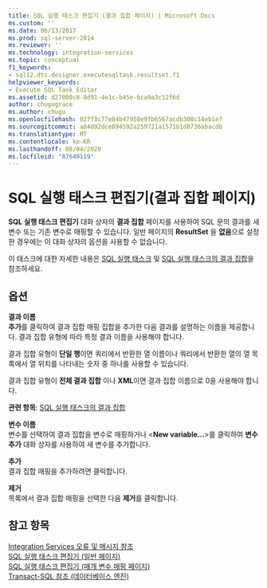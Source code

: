```yaml
---
title: SQL 실행 태스크 편집기 (결과 집합 페이지) | Microsoft Docs
ms.custom: ''
ms.date: 06/13/2017
ms.prod: sql-server-2014
ms.reviewer: ''
ms.technology: integration-services
ms.topic: conceptual
f1_keywords:
- sql12.dts.designer.executesqltask.resultset.f1
helpviewer_keywords:
- Execute SQL Task Editor
ms.assetid: d27000c8-8d91-4e1c-b45e-bca9a3c12f6d
author: chugugrace
ms.author: chugu
ms.openlocfilehash: 027f3c77e84b47958e9fb6567acdb308c14eb1e7
ms.sourcegitcommit: ad4d92dce894592a259721a1571b1d8736abacdb
ms.translationtype: MT
ms.contentlocale: ko-KR
ms.lasthandoff: 08/04/2020
ms.locfileid: "87649119"
---
```

# <a name="execute-sql-task-editor-result-set-page"></a>SQL 실행 태스크 편집기(결과 집합 페이지)
  **SQL 실행 태스크 편집기** 대화 상자의 **결과 집합** 페이지를 사용하여 SQL 문의 결과를 새 변수 또는 기존 변수로 매핑할 수 있습니다. 일반 페이지의 **ResultSet** 을 **없음**으로 설정한 경우에는 이 대화 상자의 옵션을 사용할 수 없습니다.  
  
 이 태스크에 대한 자세한 내용은 [SQL 실행 태스크](control-flow/execute-sql-task.md) 및 [SQL 실행 태스크의 결과 집합](../../2014/integration-services/result-sets-in-the-execute-sql-task.md)을 참조하세요.  
  
## <a name="options"></a>옵션  
 **결과 이름**  
 **추가**를 클릭하여 결과 집합 매핑 집합을 추가한 다음 결과를 설명하는 이름을 제공합니다. 결과 집합 유형에 따라 특정 결과 이름을 사용해야 합니다.  
  
 결과 집합 유형이 **단일 행**이면 쿼리에서 반환한 열 이름이나 쿼리에서 반환한 열의 열 목록에서 열 위치를 나타내는 숫자 중 하나를 사용할 수 있습니다.  
  
 결과 집합 유형이 **전체 결과 집합** 이나 **XML**이면 결과 집합 이름으로 0을 사용해야 합니다.  
  
 **관련 항목**: [SQL 실행 태스크의 결과 집합](../../2014/integration-services/result-sets-in-the-execute-sql-task.md)  
  
 **변수 이름**  
 변수를 선택하여 결과 집합을 변수로 매핑하거나 \<**New variable...**>를 클릭하여 **변수 추가** 대화 상자를 사용하여 새 변수를 추가합니다.  
  
 **추가**  
 결과 집합 매핑을 추가하려면 클릭합니다.  
  
 **제거**  
 목록에서 결과 집합 매핑을 선택한 다음 **제거**를 클릭합니다.  
  
## <a name="see-also"></a>참고 항목  
 [Integration Services 오류 및 메시지 참조](../../2014/integration-services/integration-services-error-and-message-reference.md)   
 [SQL 실행 태스크 편집기 &#40;일반 페이지&#41;](general-page-of-integration-services-designers-options.md)   
 [SQL 실행 태스크 편집기 &#40;매개 변수 매핑 페이지&#41;](../../2014/integration-services/execute-sql-task-editor-parameter-mapping-page.md)   
 [Transact-SQL 참조 &#40;데이터베이스 엔진&#41;](/sql/t-sql/language-reference)  
  
  
